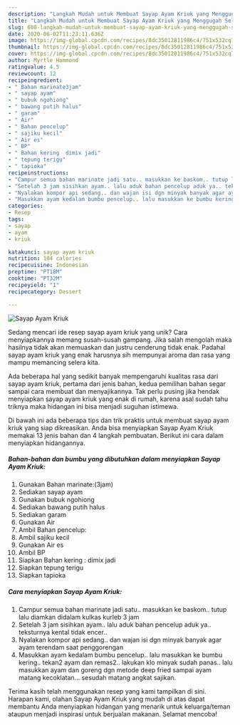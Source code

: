 ```yaml
---
description: "Langkah Mudah untuk Membuat Sayap Ayam Kriuk yang Menggugah Selera"
title: "Langkah Mudah untuk Membuat Sayap Ayam Kriuk yang Menggugah Selera"
slug: 608-langkah-mudah-untuk-membuat-sayap-ayam-kriuk-yang-menggugah-selera
date: 2020-06-02T11:23:11.636Z
image: https://img-global.cpcdn.com/recipes/8dc35012811986c4/751x532cq70/sayap-ayam-kriuk-foto-resep-utama.jpg
thumbnail: https://img-global.cpcdn.com/recipes/8dc35012811986c4/751x532cq70/sayap-ayam-kriuk-foto-resep-utama.jpg
cover: https://img-global.cpcdn.com/recipes/8dc35012811986c4/751x532cq70/sayap-ayam-kriuk-foto-resep-utama.jpg
author: Myrtle Hammond
ratingvalue: 4.5
reviewcount: 12
recipeingredient:
- " Bahan marinate3jam"
- " sayap ayam"
- " bubuk ngohiong"
- " bawang putih halus"
- " garam"
- " Air"
- " Bahan pencelup"
- " sajiku kecil"
- " Air es"
- " BP"
- " Bahan kering  dimix jadi"
- " tepung terigu"
- " tapioka"
recipeinstructions:
- "Campur semua bahan marinate jadi satu.. masukkan ke baskom.. tutup lalu diamkan didalam kulkas kurleb 3 jam"
- "Setelah 3 jam sisihkan ayam.. lalu aduk bahan pencelup aduk ya.. teksturnya kental tidak encer.."
- "Nyalakan kompor api sedang.. dan wajan isi dgn minyak banyak agar ayam terendam saat penggorengan"
- "Masukkan ayam kedalam bumbu pencelup.. lalu masukkan ke bumbu kering.. tekan2 ayam dan remas2.. lakukan klo minyak sudah panas.. lalu masukkan ayam dan goreng dgn metode deep fried sampai ayam matang kecoklatan... sesudah matang angkat sajikan."
categories:
- Resep
tags:
- sayap
- ayam
- kriuk

katakunci: sayap ayam kriuk 
nutrition: 104 calories
recipecuisine: Indonesian
preptime: "PT18M"
cooktime: "PT32M"
recipeyield: "1"
recipecategory: Dessert

---
```



![Sayap Ayam Kriuk](https://img-global.cpcdn.com/recipes/8dc35012811986c4/751x532cq70/sayap-ayam-kriuk-foto-resep-utama.jpg)

Sedang mencari ide resep sayap ayam kriuk yang unik? Cara menyiapkannya memang susah-susah gampang. Jika salah mengolah maka hasilnya tidak akan memuaskan dan justru cenderung tidak enak. Padahal sayap ayam kriuk yang enak harusnya sih mempunyai aroma dan rasa yang mampu memancing selera kita.



Ada beberapa hal yang sedikit banyak mempengaruhi kualitas rasa dari sayap ayam kriuk, pertama dari jenis bahan, kedua pemilihan bahan segar sampai cara membuat dan menyajikannya. Tak perlu pusing jika hendak menyiapkan sayap ayam kriuk yang enak di rumah, karena asal sudah tahu triknya maka hidangan ini bisa menjadi suguhan istimewa.


Di bawah ini ada beberapa tips dan trik praktis untuk membuat sayap ayam kriuk yang siap dikreasikan. Anda bisa menyiapkan Sayap Ayam Kriuk memakai 13 jenis bahan dan 4 langkah pembuatan. Berikut ini cara dalam menyiapkan hidangannya.

<!--inarticleads1-->

##### Bahan-bahan dan bumbu yang dibutuhkan dalam menyiapkan Sayap Ayam Kriuk:

1. Gunakan  Bahan marinate:(3jam)
1. Sediakan  sayap ayam
1. Gunakan  bubuk ngohiong
1. Sediakan  bawang putih halus
1. Sediakan  garam
1. Gunakan  Air
1. Ambil  Bahan pencelup:
1. Ambil  sajiku kecil
1. Gunakan  Air es
1. Ambil  BP
1. Siapkan  Bahan kering : dimix jadi
1. Siapkan  tepung terigu
1. Siapkan  tapioka




<!--inarticleads2-->

##### Cara menyiapkan Sayap Ayam Kriuk:

1. Campur semua bahan marinate jadi satu.. masukkan ke baskom.. tutup lalu diamkan didalam kulkas kurleb 3 jam
1. Setelah 3 jam sisihkan ayam.. lalu aduk bahan pencelup aduk ya.. teksturnya kental tidak encer..
1. Nyalakan kompor api sedang.. dan wajan isi dgn minyak banyak agar ayam terendam saat penggorengan
1. Masukkan ayam kedalam bumbu pencelup.. lalu masukkan ke bumbu kering.. tekan2 ayam dan remas2.. lakukan klo minyak sudah panas.. lalu masukkan ayam dan goreng dgn metode deep fried sampai ayam matang kecoklatan... sesudah matang angkat sajikan.




Terima kasih telah menggunakan resep yang kami tampilkan di sini. Harapan kami, olahan Sayap Ayam Kriuk yang mudah di atas dapat membantu Anda menyiapkan hidangan yang menarik untuk keluarga/teman ataupun menjadi inspirasi untuk berjualan makanan. Selamat mencoba!
